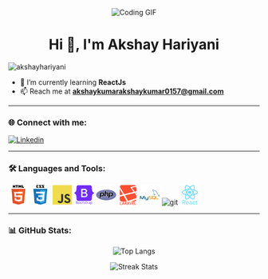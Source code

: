 <p align="center">
  <img src="https://github.com/akshayhariyani/akshayhariyani/blob/main/akshayhariyani.gif" width="1000" height="400" alt="Coding GIF" />
</p>

<h1 align="center">Hi 👋, I'm Akshay Hariyani</h1>

<p align="left">
  <img src="https://komarev.com/ghpvc/?username=akshayhariyani&label=Profile%20views&color=0e75b6&style=flat" alt="akshayhariyani" />
</p>

- 🌱 I’m currently learning **ReactJs**  
- 📫 Reach me at **akshaykumarakshaykumar0157@gmail.com**

---

### 🌐 Connect with me:
<p>
  <a href="https://www.linkedin.com/in/akshay-hariyani-312793308" target="_blank">
    <img src="https://raw.githubusercontent.com/rahuldkjain/github-profile-readme-generator/master/src/images/icons/Social/linked-in-alt.svg" alt="Linkedin" height="30" width="40" />
  </a>
</p>

---

### 🛠️ Languages and Tools:
<p>
  <img src="https://raw.githubusercontent.com/devicons/devicon/master/icons/html5/html5-original-wordmark.svg" alt="html5" width="40" height="40" />
  <img src="https://raw.githubusercontent.com/devicons/devicon/master/icons/css3/css3-original-wordmark.svg" alt="css3" width="40" height="40" />
  <img src="https://raw.githubusercontent.com/devicons/devicon/master/icons/javascript/javascript-original.svg" alt="javascript" width="40" height="40" />
  <img src="https://raw.githubusercontent.com/devicons/devicon/master/icons/bootstrap/bootstrap-plain-wordmark.svg" alt="bootstrap" width="40" height="40" />
  <img src="https://raw.githubusercontent.com/devicons/devicon/master/icons/php/php-original.svg" alt="php" width="40" height="40" />
  <img src="https://raw.githubusercontent.com/devicons/devicon/master/icons/laravel/laravel-plain-wordmark.svg" alt="laravel" width="40" height="40" />
  <img src="https://raw.githubusercontent.com/devicons/devicon/master/icons/mysql/mysql-original-wordmark.svg" alt="mysql" width="40" height="40" />
  <img src="https://www.vectorlogo.zone/logos/git-scm/git-scm-icon.svg" alt="git" width="40" height="40" />
  <img src="https://raw.githubusercontent.com/devicons/devicon/master/icons/react/react-original-wordmark.svg" alt="react" width="40" height="40" />
</p> 

---

### 📊 GitHub Stats:
<p align="center">
  <img src="https://github-readme-stats.vercel.app/api/top-langs?username=akshayhariyani&show_icons=true&locale=en&layout=compact" alt="Top Langs" />
</p>

<p align="center">
  <img src="https://github-readme-streak-stats.herokuapp.com/?user=akshayhariyani&" alt="Streak Stats" />
</p>
